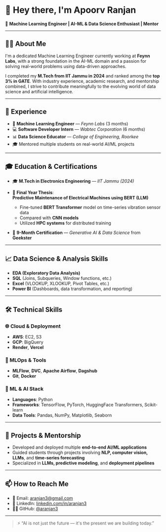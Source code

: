 # 👋 Hey there, I'm Apoorv Ranjan

🎯 **Machine Learning Engineer | AI-ML & Data Science Enthusiast | Mentor**

---

## 👨‍💻 About Me

I'm a dedicated Machine Learning Engineer currently working at **Feynn Labs**, with a strong foundation in the AI-ML domain and a passion for solving real-world problems using data-driven approaches.

I completed my **M.Tech from IIT Jammu in 2024** and ranked among the **top 3% in GATE**. With industry experience, academic research, and mentorship combined, I strive to contribute meaningfully to the evolving world of data science and artificial intelligence.

---

## 🚀 Experience

- 🤖 **Machine Learning Engineer** — *Feynn Labs* (3 months)
- 💻 **Software Developer Intern** — *Wabtec Corporation* (6 months)
- 📊 **Data Science Educator** — *College of Engineering, Roorkee*
- 🎓 Mentored multiple students on real-world AI/ML projects

---

## 🎓 Education & Certifications

- 🎓 **M.Tech in Electronics Engineering** — *IIT Jammu (2024)*
- 🧪 **Final Year Thesis**:  
  **Predictive Maintenance of Electrical Machines using BERT (LLM)**  
  - Fine-tuned **BERT Transformer** model on time-series vibration sensor data  
  - Compared with **CNN models**  
  - Utilized **HPC systems** for distributed training

- 📜 **9-Month Certification** — *Generative AI & Data Science* from **Geekster**

---

## 📈 Data Science & Analysis Skills

- **EDA (Exploratory Data Analysis)**
- **SQL** (Joins, Subqueries, Window functions, etc.)
- **Excel** (VLOOKUP, XLOOKUP, Pivot Tables, etc.)
- **Power BI** (Dashboards, data transformation, and reporting)

---

## 🛠️ Technical Skills

### 🌐 Cloud & Deployment
- **AWS**: EC2, S3
- **GCP**: BigQuery
- **Render**, **Vercel**

### 🧪 MLOps & Tools
- **MLFlow**, **DVC**, **Apache Airflow**, **Dagshub**
- **Git**, **Docker**

### 🔬 ML & AI Stack
- **Languages**: Python
- **Frameworks**: TensorFlow, PyTorch, HuggingFace Transformers, Scikit-learn
- **Data Tools**: Pandas, NumPy, Matplotlib, Seaborn

---

## 🤝 Projects & Mentorship

- Developed and deployed multiple **end-to-end AI/ML applications**
- Guided students through projects involving **NLP, computer vision, LLMs**, and **time-series forecasting**
- Specialized in **LLMs, predictive modeling**, and **deployment pipelines**

---

## 📫 How to Reach Me

- 📧 Email: aranjan3@gmail.com  
- 🔗 LinkedIn: [linkedin.com/in/aranjan3](https://linkedin.com/in/aranjan3)  
- 🧑‍💻 GitHub: [@aranjan3](https://github.com/aranjan3)

---

> ⚡ “AI is not just the future — it's the present we are building today.”

